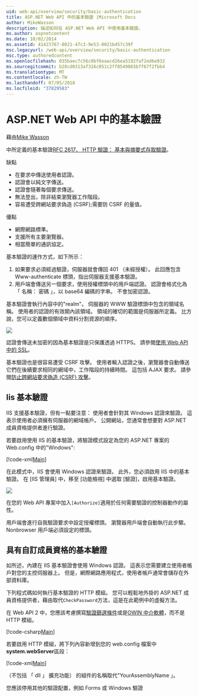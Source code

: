 ```yaml
---
uid: web-api/overview/security/basic-authentication
title: ASP.NET Web API 中的基本驗證 |Microsoft Docs
author: MikeWasson
description: 描述如何在 ASP.NET Web API 中使用基本驗證。
ms.author: aspnetcontent
ms.date: 10/02/2014
ms.assetid: 41423767-0021-47c3-9e53-0021b457c39f
msc.legacyurl: /web-api/overview/security/basic-authentication
msc.type: authoredcontent
ms.openlocfilehash: 035baec7c56c0bf6eaacd26ea5192faf2ed6e932
ms.sourcegitcommit: b28cd0313af316c051c2ff8549865bff67f2fbb4
ms.translationtype: MT
ms.contentlocale: zh-TW
ms.lasthandoff: 07/05/2018
ms.locfileid: "37829583"
---
```

<a name="basic-authentication-in-aspnet-web-api"></a>ASP.NET Web API 中的基本驗證
====================
藉由[Mike Wasson](https://github.com/MikeWasson)

中所定義的基本驗證[RFC 2617、 HTTP 驗證： 基本與摘要式存取驗證](http://www.ietf.org/rfc/rfc2617.txt)。

缺點

- 在要求中傳送使用者認證。
- 認證會以純文字傳送。
- 認證會隨著每個要求傳送。
- 無法登出，除非結束瀏覽器工作階段。
- 容易遭受跨網站要求偽造 (CSRF);需要防 CSRF 的量值。

優點

- 網際網路標準。
- 支援所有主要瀏覽器。
- 相當簡單的通訊協定。

基本驗證的運作方式，如下所示：

1. 如果要求必須經過驗證，伺服器就會傳回 401 （未經授權）。 此回應包含 Www-authenticate 標頭，指出伺服器支援基本驗證。
2. 用戶端會傳送另一個要求，使用授權標頭中的用戶端認證。 認證會格式化為 「 名稱： 密碼 」，以 base64 編碼的字串。 不會加密認證。

基本驗證會執行內容中的"realm"。 伺服器的 WWW 驗證標頭中包含的領域名稱。 使用者的認證的有效期內該領域。 領域的確切的範圍是伺服器所定義。 比方說，您可以定義數個領域中資料分割資源的順序。

![](basic-authentication/_static/image1.png)

認證會傳送未加密的因為基本驗證是只保護透過 HTTPS。 請參閱[使用 Web API 中的 SSL](working-with-ssl-in-web-api.md)。

基本驗證也是很容易遭受 CSRF 攻擊。 使用者輸入認證之後，瀏覽器會自動傳送它們在後續要求相同的網域中，工作階段的持續時間。 這包括 AJAX 要求。 請參閱[防止跨網站要求偽造 (CSRF) 攻擊](preventing-cross-site-request-forgery-csrf-attacks.md)。

## <a name="basic-authentication-with-iis"></a>Iis 基本驗證

IIS 支援基本驗證，但有一點要注意： 使用者會針對其 Windows 認證來驗證。 這表示使用者必須擁有伺服器的網域帳戶。 公開網站，您通常會想要對 ASP.NET 成員資格提供者進行驗證。

若要啟用使用 IIS 的基本驗證，將驗證模式設定為您的 ASP.NET 專案的 Web.config 中的"Windows":

[!code-xml[Main](basic-authentication/samples/sample1.xml)]

在此模式中，IIS 會使用 Windows 認證來驗證。 此外，您必須啟用 IIS 中的基本驗證。 在 [IIS 管理員] 中，移至 [功能檢視] 中選取 [驗證]，啟用基本驗證。

![](basic-authentication/_static/image2.png)

在您的 Web API 專案中加入`[Authorize]`適用於任何需要驗證的控制器動作的屬性。

用戶端會進行自我驗證要求中設定授權標頭。 瀏覽器用戶端會自動執行此步驟。 Nonbrowser 用戶端必須設定的標頭。

## <a name="basic-authentication-with-custom-membership"></a>具有自訂成員資格的基本驗證

如所述，內建在 IIS 基本驗證會使用 Windows 認證。 這表示您需要建立使用者帳戶對您的主控伺服器上。 但是，網際網路應用程式，使用者帳戶通常會儲存在外部資料庫。

下列程式碼如何執行基本驗證的 HTTP 模組。 您可以輕鬆地外掛的 ASP.NET 成員資格提供者，藉由取代`CheckPassword`方法，這是在此範例中的虛擬方法。

在 Web API 2 中，您應該考慮撰寫[驗證篩選條件](authentication-filters.md)或是[OWIN 中介軟體](../../../aspnet/overview/owin-and-katana/index.md)，而不是 HTTP 模組。

[!code-csharp[Main](basic-authentication/samples/sample2.cs)]

若要啟用 HTTP 模組，將下列內容新增到您的 web.config 檔案中**system.webServer**區段：

[!code-xml[Main](basic-authentication/samples/sample3.xml?highlight=4)]

（不包括 「 dll 」 擴充功能） 的組件的名稱取代"YourAssemblyName 」。

您應該停用其他的驗證配置，例如 Forms 或 Windows 驗證
